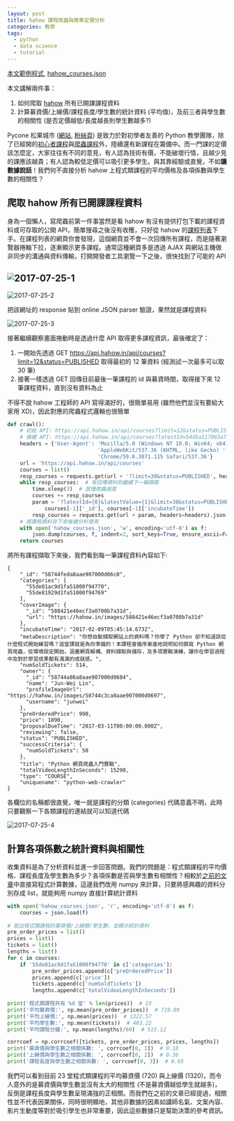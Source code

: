 ```yaml
---
layout: post
title: hahow 課程爬蟲與簡單定價分析
categories: 教學
tags:
  - python
  - data science
  - tutorial
---
```


[本文範例程式](https://gist.github.com/jwlin/d9574ef1f4191a7d823fb9467d599d90), [hahow_courses.json](https://gist.github.com/jwlin/5f00612ca0ecc4f2bc93d0b2cba441fd)

本文講解兩件事：

1. 如何爬取 [hahow](https://hahow.in) 所有已開課課程資料
2. 計算募資價/上線價/課程長度/學生數的統計資料 (平均值)，及前三者與學生數的相關性 (是否定價越低/長度越長則學生數越多?)

Pycone 松果城市 ([網站](http://pycone.com), [粉絲頁](https://www.facebook.com/pycone2016/)) 是致力於對初學者友善的 Python 教學團隊，除了已經開的[初心者課程](https://hahow.in/cr/python-for-beginners)與[爬蟲課程](https://hahow.in/cr/python-web-crawler)外，陸續還有新課程在籌備中。而一門課的定價該怎麼定，大家往往有不同的意見，有人認為技術有價，不能破壞行情，且越少見的課應該越貴；有人認為較低定價可以吸引更多學生。與其靠經驗或直覺，不如**讓數據說話**！我們何不直接分析 hahow 上程式類課程的平均價格及各項係數與學生數的相關性？

## 爬取 hahow 所有已開課課程資料

身為一個懶人，寫爬蟲前第一件事當然是看 hahow 有沒有提供打包下載的課程資料或可存取的公開 API，簡單搜尋之後沒有收穫，只好從 hahow 的[課程列表](https://hahow.in/courses)下手。在課程列表的網頁你會發現，這個網頁並不會一次回傳所有課程，而是隨著瀏覽器捲軸下拉，逐漸顯示更多課程。通常這種網頁多是透過 AJAX 與網站主機做非同步的溝通與資料傳輸，打開開發者工具瀏覽一下之後，很快找到了可能的 API

![2017-07-25-1](https://jwlin.github.io/images/170725-hahow-crawler-1.png)
---
![2017-07-25-2](https://jwlin.github.io/images/170725-hahow-crawler-2.png)

把該網址的 response 貼到 online JSON parser 驗證，果然就是課程資料

![2017-07-25-3](https://jwlin.github.io/images/170725-hahow-crawler-3.png)

接著繼續觀察畫面捲動時是透過什麼 API 取得更多課程資訊，最後確定了：

1. 一開始先透過 GET https://api.hahow.in/api/courses?limit=12&status=PUBLISHED 取得最初的 12 筆資料 (經測試一次最多可以取 30 筆)
2. 接著一樣透過 GET 回傳目前最後一筆課程的 id 與募資時間，取得接下來 12 筆課程資料，直到沒有資料為止 

不得不說 hahow 工程師的 API 寫得滿好的，很簡單易用 (雖然他們並沒有要給大家用 XD)，因此對應的爬蟲程式邏輯也很簡單

``` python
def crawl():
    # 初始 API: https://api.hahow.in/api/courses?limit=12&status=PUBLISHED
    # 接續 API: https://api.hahow.in/api/courses?latestId=54d5a117065a7e0e00725ac0&latestValue=2015-03-27T15:38:27.187Z&limit=30&status=PUBLISHED
    headers = {'User-Agent': 'Mozilla/5.0 (Windows NT 10.0; Win64; x64) '
                             'AppleWebKit/537.36 (KHTML, like Gecko) '
                             'Chrome/59.0.3071.115 Safari/537.36'}
    url = 'https://api.hahow.in/api/courses'
    courses = list()
    resp_courses = requests.get(url + '?limit=30&status=PUBLISHED', headers=headers).json()
    while resp_courses:  # 有回傳資料則繼續下一輪擷取
        time.sleep(3)  # 放慢爬蟲速度
        courses += resp_courses
        param = '?latestId={0}&latestValue={1}&limit=30&status=PUBLISHED'.format(
            courses[-1]['_id'], courses[-1]['incubateTime'])
        resp_courses = requests.get(url + param, headers=headers).json()
	# 將課程資料存下來後續分析使用
    with open('hahow_courses.json', 'w', encoding='utf-8') as f:
        json.dump(courses, f, indent=2, sort_keys=True, ensure_ascii=False)
    return courses
```

將所有課程擷取下來後，我們看到每一筆課程資料內容如下:

```
{
    "_id": "58744feda8aae907000d06c0",
    "categories": [
      "55de81ac9d1fa51000f94770",
      "55de81929d1fa51000f94769"
    ],
    "coverImage": {
      "_id": "588421e46ecf3a0700b7a31d",
      "url": "https://hahow.in/images/588421e46ecf3a0700b7a31d"
    },
    "incubateTime": "2017-02-09T05:45:14.673Z",
    "metaDescription": "你想自動擷取網站上的資料嗎？你學了 Python 卻不知道該從什麼程式開始練習嗎？這堂課就是為你準備的！本課程會循序漸進地說明如何撰寫 Python 網頁爬蟲，從環境設定開始，涵蓋網頁解構、資料擷取與儲存，及多項實戰演練，讓你在學習過程中及對於學習成果都有滿滿的成就感。",
    "numSoldTickets": 514,
    "owner": {
      "_id": "58744a86a8aae907000d0684",
      "name": "Jun-Wei Lin",
      "profileImageUrl": "https://hahow.in/images/58744c3ca8aae907000d0697",
      "username": "junwei"
    },
    "preOrderedPrice": 990,
    "price": 1890,
    "proposalDueTime": "2017-03-11T00:00:00.000Z",
    "reviewing": false,
    "status": "PUBLISHED",
    "successCriteria": {
      "numSoldTickets": 50
    },
    "title": "Python 網頁爬蟲入門實戰",
    "totalVideoLengthInSeconds": 15290,
    "type": "COURSE",
    "uniquename": "python-web-crawler"
}
```

各欄位的名稱都很直覺，唯一就是課程的分類 (categories) 代碼意義不明，此時只要觀察一下各類課程的連結就可以知道代碼

![2017-07-25-4](https://jwlin.github.io/images/170725-hahow-crawler-4.png)

## 計算各項係數之統計資料與相關性

收集資料是為了分析資料並進一步回答問題。我們的問題是：程式類課程的平均價格、課程長度及學生數為多少？各項係數是否與學生數有相關性？相較於[之前的文章](http://blog.castman.net/%E6%95%99%E5%AD%B8/2016/12/31/python-data-science-tutorial-5.html)中直接寫程式計算數據，這邊我們改用 numpy 來計算，只要將感興趣的資料分別存成 list，就能夠用 numpy 直接計算統計資料

``` python
with open('hahow_courses.json', 'r', encoding='utf-8') as f:
    courses = json.load(f)
	
# 取出程式類課程的募資價/上線價/學生數，並顯示統計資料
pre_order_prices = list()
prices = list()
tickets = list()
lengths = list()
for c in courses:
    if '55de81ac9d1fa51000f94770' in c['categories']:
        pre_order_prices.append(c['preOrderedPrice'])
        prices.append(c['price'])
        tickets.append(c['numSoldTickets'])
        lengths.append(c['totalVideoLengthInSeconds'])
		
print('程式類課程共有 %d 堂' % len(prices))  # 23
print('平均募資價:', np.mean(pre_order_prices))  # 719.09
print('平均上線價:', np.mean(prices))  # 1322.57
print('平均學生數:', np.mean(tickets))  # 483.22
print('平均課程分鐘:', np.mean(lengths)/60)  # 515.12

corrcoef = np.corrcoef([tickets, pre_order_prices, prices, lengths])
print('募資價與學生數之相關係數: ', corrcoef[0, 1])  # 0.18
print('上線價與學生數之相關係數: ', corrcoef[0, 2])  # 0.36
print('課程長度與學生數之相關係數: ', corrcoef[0, 3])  # 0.65
```

我們可以看到目前 23 堂程式類課程的平均募資價 (720) 與上線價 (1320)，而令人意外的是募資價與學生數並沒有太大的相關性 (不是募資價越低學生就越多)，反倒是課程長度與學生數呈現滿強的正相關。而我們在之前的文章已經提過，相關性並不代表因果關係，同時很明顯地，其他非數據的因素如講師名氣、文案內容、影片生動度等對於吸引學生也非常重要，因此這些數據只是幫助決策的參考資訊。
